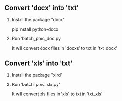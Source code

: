 ## Convert 'docx' into 'txt'

  1. Install the package "docx"

      pip install python-docx

  2. Run 'batch_proc_doc.py'
      
      It will convert docx files in 'docxs' to txt in 'txt_docx'

## Convert 'xls' into 'txt'

  1. Install the package "xlrd"

  2. Run 'batch_proc_xls.py'
  
      It will convert xls files in 'xls' to txt in 'txt_xls'
